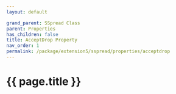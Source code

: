 ```yaml
---
layout: default

grand_parent: SSpread Class
parent: Properties
has_children: false
title: AcceptDrop Property
nav_order: 1
permalink: /package/extension5/sspread/properties/acceptdrop
---
```

# {{ page.title }}
